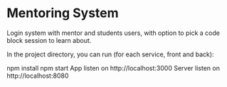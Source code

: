 # Mentoring System
Login system with mentor and students users, with option to pick a code block session to learn about.

In the project directory, you can run (for each service, front and back):

npm install
npm start
App listen on http://localhost:3000
Server listen on http://localhost:8080
